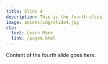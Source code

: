 ```yaml
---
title: Slide 4
description: This is the fourth slide
image: assets/img/slide4.jpg
cta:
  text: Learn More
  link: /page4.html
---
```


Content of the fourth slide goes here.